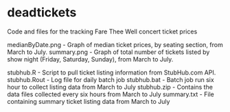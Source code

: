 # deadtickets
Code and files for the tracking Fare Thee Well concert ticket prices

medianByDate.png - Graph of median ticket prices, by seating section, from March to July.
summary.png - Graph of total number of tickets listed by show night (Friday, Saturday, Sunday), from March to July.

stubhub.R - Script to pull ticket listing information from StubHub.com API.
stubhub.Rout - Log file for daily batch job
stubhub.bat - Batch job run six hour to collect listing data from March to July
stubhub.zip - Contains the data files collected every six hours from March to July
summary.txt - File containing summary ticket listing data from March to July


